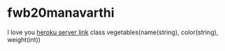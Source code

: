 # fwb20manavarthi
I love you
[heroku server link](https://fwb20manavarthi.herokuapp.com/)
class vegetables(name(string), color(string), weight(int))